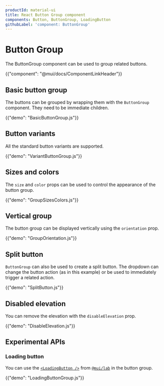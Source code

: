 ```yaml
---
productId: material-ui
title: React Button Group component
components: Button, ButtonGroup, LoadingButton
githubLabel: 'component: ButtonGroup'
---
```


# Button Group

<p class="description">The ButtonGroup component can be used to group related buttons.</p>

{{"component": "@mui/docs/ComponentLinkHeader"}}

## Basic button group

The buttons can be grouped by wrapping them with the `ButtonGroup` component.
They need to be immediate children.

{{"demo": "BasicButtonGroup.js"}}

## Button variants

All the standard button variants are supported.

{{"demo": "VariantButtonGroup.js"}}

## Sizes and colors

The `size` and `color` props can be used to control the appearance of the button group.

{{"demo": "GroupSizesColors.js"}}

## Vertical group

The button group can be displayed vertically using the `orientation` prop.

{{"demo": "GroupOrientation.js"}}

## Split button

`ButtonGroup` can also be used to create a split button. The dropdown can change the button action (as in this example) or be used to immediately trigger a related action.

{{"demo": "SplitButton.js"}}

## Disabled elevation

You can remove the elevation with the `disableElevation` prop.

{{"demo": "DisableElevation.js"}}

## Experimental APIs

### Loading button

You can use the [`<LoadingButton />`](/material-ui/react-button/#loading-button) from [`@mui/lab`](/material-ui/about-the-lab/) in the button group.

{{"demo": "LoadingButtonGroup.js"}}
